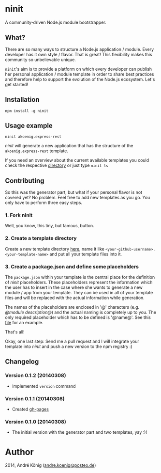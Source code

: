 # ninit

A community-driven Node.js module bootstrapper.

## What?

There are so many ways to structure a Node.js application / module. Every developer has it own style / flavor. That is great! This flexibility makes this community so unbelievable unique.

`ninit`'s aim is to provide a platform on which every developer can publish her personal application / module template in order to share best practices and therefore help to support the evolution of the Node.js ecosystem. Let's get started!

## Installation

    npm install -g ninit

## Usage example

    ninit akoenig.express-rest

_ninit_ will generate a new application that has the structure of the `akoenig.express-rest` template.


If you need an overview about the current available templates you could check the respective [directory](https://github.com/akoenig/ninit/tree/master/templates) or just type `ninit ls`

## Contributing

So this was the generator part, but what if your personal flavor is not covered yet? No problem. Feel free to add new templates as you go. You only have to perform three easy steps.

### 1. Fork ninit

Well, you know, this tiny, but famous, button.

### 2. Create a template directory

Create a new template directory [here](https://github.com/akoenig/ninit/tree/master/templates), name it like `<your-github-username>.<your-template-name>` and put all your template files into it.

### 3. Create a package.json and define some placeholders

The `package.json` within your template is the central place for the definition of _ninit_ placeholders. These placeholders represent the information which the user has to insert in the case where she wants to generate a new module / app from your template. They can be used in all of your template files and will be replaced with the actual information while generation.

The names of the placeholders are enclosed in '@' characters (e.g. _@module description@_) and the actual naming is completely up to you. The only required placeholder which has to be defined is '@name@'. See this [file](https://github.com/akoenig/ninit/blob/master/templates/akoenig.library/package.json) for an example.

That's all!

Okay, one last step: Send me a pull request and I will integrate your template into _ninit_ and push a new version to the npm registry :)

## Changelog

### Version 0.1.2 (20140308)

- Implemented `version` command

### Version 0.1.1 (20140308)

- Created [gh-pages](http://akoenig.github.io/ninit)

### Version 0.1.0 (20140308)

- The initial version with the generator part and two templates, yay :)!

# Author

2014, André König (andre.koenig@posteo.de)